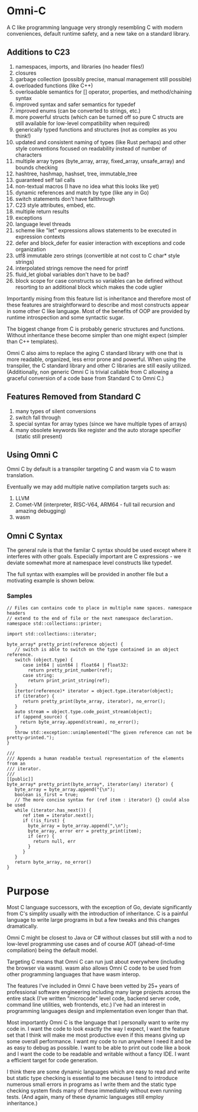 # Omni-C

A C like programming language very strongly resembling C with modern conveniences,
default runtime safety, and a new take on a standard library.

## Additions to C23

1. namespaces, imports, and libraries (no header files!)
2. closures
3. garbage collection (possibly precise, manual management still possible)
4. overloaded functions (like C++)
5. overloadable semantics for [] operator, properties, and method/chaining syntax
6. improved syntax and safer semantics for typedef
7. improved enums (can be converted to strings, etc.)
8. more powerful structs (which can be turned off so pure C structs are still
   available for low-level compatibility when required)
10. generically typed functions and structures (not as complex as you think!)
12. updated and consistent naming of types (like Rust perhaps) and other style
    conventions focused on readability instead of number of characters
15. multiple array types (byte_array, array, fixed_array, unsafe_array) and bounds
    checking
17. hashtree, hashmap, hashset, tree, immutable_tree
18. guaranteed self tail calls
19. non-textual macros (I have no idea what this looks like yet)
20. dynamic references and match by type (like any in Go)
21. switch statements don't have fallthrough
22. C23 style attributes, embed, etc.
23. multiple return results
24. exceptions
25. language level threads
26. scheme like "let" expressions allows statements to be executed in expression
    contexts
27. defer and block_defer for easier interaction with exceptions and code
    organization
28. utf8 immutable zero strings (convertible at not cost to C char* style strings)
29. interpolated strings remove the need for printf
30. fluid_let global variables don't have to be bad?
31. block scope for case constructs so variables can be defined without resorting to
    an additional block which makes the code uglier

Importantly mising from this feature list is inheritance and therefore most of these
features are straightforward to describe and most constructs appear in some other C
like language. Most of the benefits of OOP are provided by runtime introspection
and some syntactic sugar.

The biggest change from C is probably generic structures and functions. Without
inheritance these become simpler than one might expect (simpler than C++ templates).

Omni C also aims to replace the aging C standard library with one that is more readable,
organized, less error prone and powerful. When using the transpiler, the C standard library and
other C libraries are still easily utilized. (Additionally, non generic Omni C is trivial callable
from C allowing a graceful conversion of a code base from Standard C to Omni C.)

## Features Removed from Standard C

1. many types of silent conversions
2. switch fall through
3. special syntax for array types (since we have multiple types of arrays)
4. many obsolete keywords like register and the auto storage specifier (static still
   present)

## Using Omni C

Omni C by default is a transpiler targeting C and wasm via C to wasm translation.

Eventually we may add multiple native compilation targets such as:

1. LLVM
2. Comet-VM (interpreter, RISC-V64, ARM64 - full tail recursion and amazing debugging)
3. wasm

## Omni C Syntax

The general rule is that the familar C syntax should be used except where it interferes
with other goals. Especially important are C expressions - we deviate somewhat more at
namespace level constructs like typedef.

The full syntax with examples will be provided in another file but a motivating example
is shown below.

### Samples

```
// Files can contains code to place in multiple name spaces. namespace headers
// extend to the end of file or the next namespace declaration.
namespace std::collections::printer;

import std::collections::iterator;

byte_array* pretty_print(reference object) {
   // switch is able to switch on the type contained in an object reference.
   switch (object.type) {
      case int64 | uint64 | float64 | float32:
        return pretty_print_number(ref);
      case string:
        return print_print_string(ref);
   }
   itertor(reference)* iterator = object.type.iterator(object);
   if (iterator) {
      return pretty_print(byte_array, iterator), no_error();
   }
   auto stream = object.type.code_point_stream(object);
   if (append_source) {
     return byte_array.append(stream), no_error();
   }
   throw std::exception::unimplemented("The given reference can not be pretty-printed.");
}

///
/// Appends a human readable textual representation of the elements from an
/// iterator.
///
[[public]]
byte_array* pretty_print(byte_array*, iterator(any) iterator) {
   byte_array = byte_array.append("{\n");
   boolean is_first = true;
   // The more concise syntax for (ref item : iterator) {} could also be used
   while (iterator.has_next()) {
      ref item = iterator.next();
      if (!is_first) {
        byte_array = byte_array.append(",\n");
        byte_array, error err = pretty_print(item);
        if (err) {
          return null, err
        }
      }
   }
   return byte_array, no_error()
}
```
# Purpose

Most C language successors, with the exception of Go, deviate significantly from C's
simplity usually with the introduction of inheritance. C is a painful language to write
large programs in but a few tweaks and this changes dramatically.

Omni C might be closest to Java or C# without classes but still with a nod to low-level
programming use cases and of course AOT (ahead-of-time compilation) being the default
model.

Targeting C means that Omni C can run just about everywhere (including the browser via wasm).
wasm also allows Omni C code to be used from other programming languages that have wasm interop.

The features I've included in Omni C have been vetted by 25+ years of professional
software engineering including many large projects across the entire stack (I've written
"microcode" level code, backend server code, command line utilities, web frontends, etc.) I've
had an interest in programming languages design and implementation even longer than that.

Most importantly Omni C is the language that I personally want to write my code in. I want the
code to look exactly the way I expect, I want the feature set that I think will make me most
productive even if this means giving up some overall performance. I want my code to run anywhere
I need it and be as easy to debug as possible. I want to be able to print out code like a
book and I want the code to be readable and writable without a fancy
IDE. I want a efficient target for code generation.

I think there are some dynamic languages which are easy to read and write but static type
checking is essential to me because I tend to introduce numerous small errors in programs
as I write them and the static type checking system finds many of these immediately without
even running tests. (And again, many of these dynamic languages still employ inheritance.)
